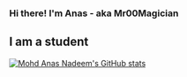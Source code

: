 ### Hi there! I'm Anas - aka Mr00Magician

## I am a student


[![Mohd Anas Nadeem's GitHub stats](https://github-readme-stats.vercel.app/api?username=Mr00Magician&show_icons=true&hide_border=true&theme=dark)](https://github.com/anuraghazra/github-readme-stats)
